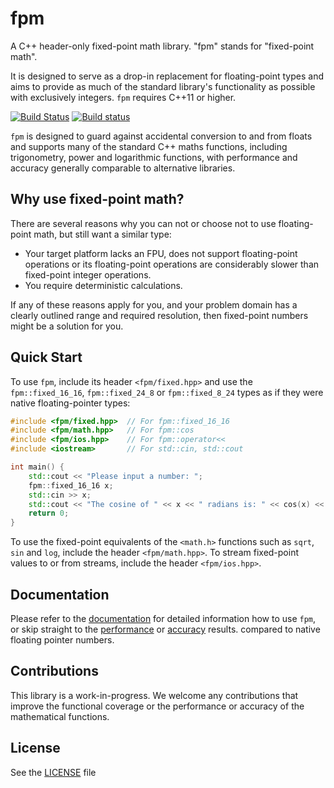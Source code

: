 # fpm
A C++ header-only fixed-point math library. "fpm" stands for "fixed-point math".

It is designed to serve as a drop-in replacement for floating-point types and aims to provide as much of the standard library's functionality as possible with exclusively integers. `fpm` requires C++11 or higher.

[![Build Status](https://travis-ci.org/MikeLankamp/fpm.svg?branch=master)](https://travis-ci.org/MikeLankamp/fpm)
[![Build status](https://ci.appveyor.com/api/projects/status/0velpwqk38spu412?svg=true)](https://ci.appveyor.com/project/MikeLankamp/fpm)

`fpm` is designed to guard against accidental conversion to and from floats and supports many of the standard C++ maths functions, including trigonometry, power and logarithmic functions, with performance and accuracy generally comparable to alternative libraries.

## Why use fixed-point math?
There are several reasons why you can not or choose not to use floating-point math, but still want a similar type:
* Your target platform lacks an FPU, does not support floating-point operations or its floating-point operations are
  considerably slower than fixed-point integer operations.
* You require deterministic calculations.

If any of these reasons apply for you, and your problem domain has a clearly outlined range and required resolution,
then fixed-point numbers might be a solution for you.

## Quick Start
To use `fpm`, include its header `<fpm/fixed.hpp>` and use the `fpm::fixed_16_16`, `fpm::fixed_24_8` or `fpm::fixed_8_24`
types as if they were native floating-pointer types:
```c++
#include <fpm/fixed.hpp>  // For fpm::fixed_16_16
#include <fpm/math.hpp>   // For fpm::cos
#include <fpm/ios.hpp>    // For fpm::operator<<
#include <iostream>       // For std::cin, std::cout

int main() {
    std::cout << "Please input a number: ";
    fpm::fixed_16_16 x;
    std::cin >> x;
    std::cout << "The cosine of " << x << " radians is: " << cos(x) << std::endl;
    return 0;
}
```

To use the fixed-point equivalents of the `<math.h>` functions such as `sqrt`, `sin` and `log`, include the header `<fpm/math.hpp>`.
To stream fixed-point values to or from streams, include the header `<fpm/ios.hpp>`.

## Documentation
Please refer to the [documentation](docs/index.md) for detailed information how to use `fpm`, or skip straight to the [performance](docs/performance.md) or [accuracy](docs/accuracy.md) results.
compared to native floating pointer numbers.

## Contributions
This library is a work-in-progress. We welcome any contributions that improve the functional coverage or the performance or accuracy of the mathematical functions.

## License
See the [LICENSE](LICENSE) file
